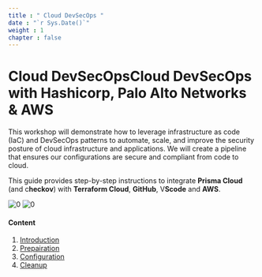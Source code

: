 ```yaml
---
title : " Cloud DevSecOps "
date : "`r Sys.Date()`"
weight : 1
chapter : false
---
```


# Cloud DevSecOpsCloud DevSecOps with Hashicorp, Palo Alto Networks & AWS



This workshop will demonstrate how to leverage infrastructure as code (IaC) and DevSecOps patterns to automate, scale, and improve the security posture of cloud infrastructure and applications. We will create a pipeline that ensures our configurations are secure and compliant from code to cloud.

This guide provides step-by-step instructions to integrate **Prisma Cloud** (and c**heckov**) with **Terraform Cloud**, **GitHub**, V**Scode** and **AWS**.

![0](/ws02/images/0/1.png?featherlight=false&width=90pc)
![0](/ws02/images/0/2.png?featherlight=false&width=90pc)


#### Content

1. [Introduction](/ws02/1-intro/)
2. [Prepairation](/ws02/2-prepair/)
3. [Configuration](/ws02/3-config/)
4. [Cleanup](/ws02/4-cleanup/)